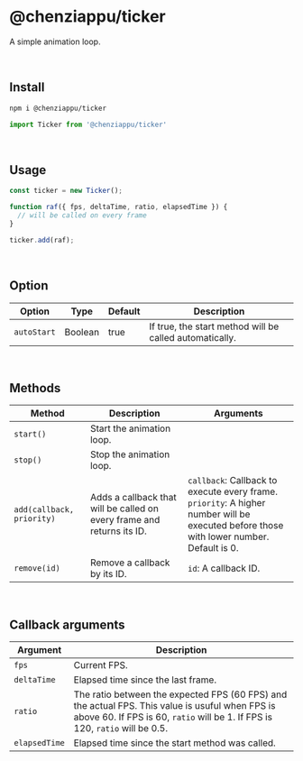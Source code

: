 # @chenziappu/ticker

A simple animation loop.

<br>

## Install

```sh
npm i @chenziappu/ticker
```
```js
import Ticker from '@chenziappu/ticker'
```

<br>

## Usage

```js
const ticker = new Ticker();

function raf({ fps, deltaTime, ratio, elapsedTime }) {
  // will be called on every frame
}

ticker.add(raf);
```

<br>

## Option

|Option   |Type   |Default|Description|
|---------|-------|-------|-----------|
|`autoStart`|Boolean|true   |If true, the start method will be called automatically.|

<br>

## Methods

|Method|Description|Arguments|
|------|-----------|---------|
|`start()`|Start the animation loop.||
|`stop()`|Stop the animation loop.||
|`add(callback, priority)`|Adds a callback that will be called on every frame and returns its ID.|`callback`: Callback to execute every frame.<br>`priority`: A higher number will be executed before those with lower number. Default is 0.|
|`remove(id)`|Remove a callback by its ID.|`id`: A callback ID.|

<br>

## Callback arguments

|Argument|Description|
|-----|-----------|
|`fps`|Current FPS.|
|`deltaTime`|Elapsed time since the last frame.|
|`ratio`|The ratio between the expected FPS (60 FPS) and the actual FPS. This value is usuful when FPS is above 60. If FPS is 60, `ratio` will be 1. If FPS is 120, `ratio` will be 0.5.|
|`elapsedTime`|Elapsed time since the start method was called.|